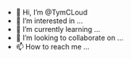 - 👋 Hi, I’m @TymCLoud
- 👀 I’m interested in ...
- 🌱 I’m currently learning ...
- 💞️ I’m looking to collaborate on ...
- 📫 How to reach me ...

<!---
TymCLoud/TymCLoud is a ✨ special ✨ repository because its `README.md` (this file) appears on your GitHub profile.
You can click the Preview link to take a look at your changes.
--->
